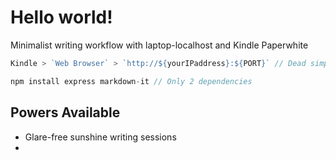 # Hello world!
Minimalist writing workflow with laptop-localhost and Kindle Paperwhite
```js
Kindle > `Web Browser` > `http://${yourIPaddress}:${PORT}` // Dead simple local-hosting
```
```js
npm install express markdown-it // Only 2 dependencies
```



## Powers Available 
- Glare-free sunshine writing sessions
- 